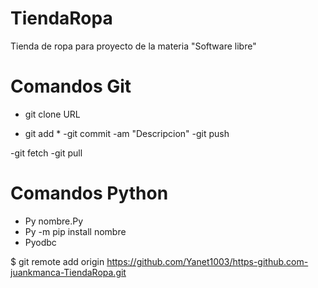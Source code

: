 # TiendaRopa
Tienda de ropa para proyecto de la materia "Software libre"
# Comandos Git
- git clone URL

- git add *
-git commit -am "Descripcion"
-git push

-git fetch
-git pull

# Comandos Python
- Py nombre.Py
- Py -m pip install nombre
- Pyodbc

$ git remote add origin https://github.com/Yanet1003/https-github.com-juankmanca-TiendaRopa.git
